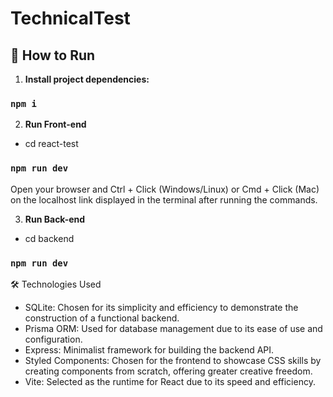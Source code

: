 # TechnicalTest

## 🚀 How to Run  

1. **Install project dependencies:**  

### `npm i`

2. **Run Front-end**
- cd react-test
### `npm run dev`
Open your browser and Ctrl + Click (Windows/Linux) or Cmd + Click (Mac) on the localhost link displayed in the terminal after running the commands.

3. **Run Back-end**
- cd backend
### `npm run dev`

🛠️ Technologies Used

- SQLite: Chosen for its simplicity and efficiency to demonstrate the construction of a functional backend.
- Prisma ORM: Used for database management due to its ease of use and configuration.
- Express: Minimalist framework for building the backend API.
- Styled Components: Chosen for the frontend to showcase CSS skills by creating components from scratch, offering greater creative freedom.
- Vite: Selected as the runtime for React due to its speed and efficiency.
